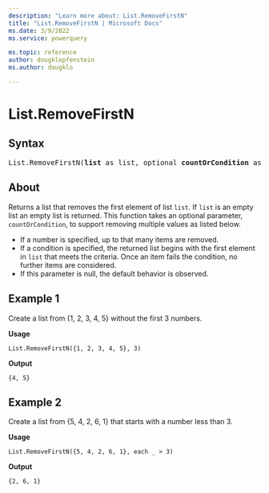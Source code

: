 ```yaml
---
description: "Learn more about: List.RemoveFirstN"
title: "List.RemoveFirstN | Microsoft Docs"
ms.date: 3/9/2022
ms.service: powerquery

ms.topic: reference
author: dougklopfenstein
ms.author: dougklo

---
```

# List.RemoveFirstN

## Syntax

<pre>
List.RemoveFirstN(<b>list</b> as list, optional <b>countOrCondition</b> as any) as list
</pre>
  
## About

Returns a list that removes the first element of list `list`. If `list` is an empty list an empty list is returned. This function takes an optional parameter, `countOrCondition`, to support removing multiple values as listed below.

* If a number is specified, up to that many items are removed.
* If a condition is specified, the returned list begins with the first element in `list` that meets the criteria. Once an item fails the condition, no further items are considered.
* If this parameter is null, the default behavior is observed.

## Example 1

Create a list from {1, 2, 3, 4, 5} without the first 3 numbers.

**Usage**

```powerquery-m
List.RemoveFirstN({1, 2, 3, 4, 5}, 3)
```

**Output**

`{4, 5}`

## Example 2

Create a list from {5, 4, 2, 6, 1} that starts with a number less than 3.

**Usage**

```powerquery-m
List.RemoveFirstN({5, 4, 2, 6, 1}, each _ > 3)
```

**Output**

`{2, 6, 1}`
